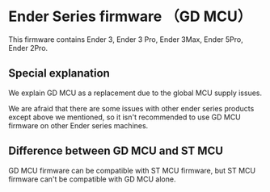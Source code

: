 # Ender Series firmware （GD MCU）

This firmware contains Ender 3, Ender 3 Pro, Ender 3Max, Ender 5Pro, Ender 2Pro.

## Special explanation 
We explain GD MCU as a replacement due to the global MCU supply issues.

We are afraid that there are some issues with other ender series products except above we mentioned, so it isn't recommended to use GD MCU firmware on other Ender series machines.

## Difference between GD MCU and ST MCU
GD MCU firmware can be compatible with ST MCU firmware, but ST MCU firmware can't be compatible with GD MCU alone.
